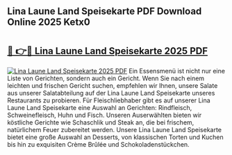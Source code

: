 ## Lina Laune Land Speisekarte PDF Download Online 2025 Ketx0

# <h2><a href="http://gcagkg7.nevu.top/?p=Lina+Laune+Land+Speisekarte">🔗 👉🔴 Lina Laune Land Speisekarte 2025 PDF</a></h2>

[![Lina Laune Land Speisekarte 2025 PDF](https://i.imgur.com/dBaPXMq.png)](http://gcagkg7.nevu.top/?p=Lina+Laune+Land+Speisekarte)
Ein Essensmenü ist nicht nur eine Liste von Gerichten, sondern auch ein Gericht. Wenn Sie nach einem leichten und frischen Gericht suchen, empfehlen wir Ihnen, unsere Salate aus unserer Salatabteilung auf der Lina Laune Land Speisekarte unseres Restaurants zu probieren. Für Fleischliebhaber gibt es auf unserer Lina Laune Land Speisekarte eine Auswahl an Gerichten: Rindfleisch, Schweinefleisch, Huhn und Fisch. Unseren Auserwählten bieten wir köstliche Gerichte wie Schaschlik und Steak an, die bei frischem, natürlichem Feuer zubereitet werden. Unsere Lina Laune Land Speisekarte bietet eine große Auswahl an Desserts, von klassischen Torten und Kuchen bis hin zu exquisiten Crème Brûlée und Schokoladenstückchen.
